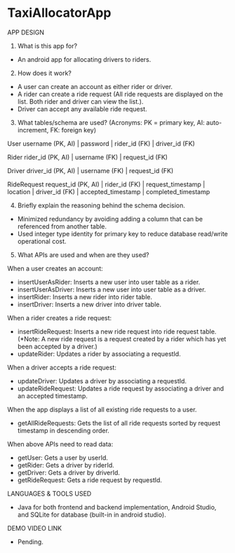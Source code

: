 # TaxiAllocatorApp

APP DESIGN

1. What is this app for?

- An android app for allocating drivers to riders.

2. How does it work?

- A user can create an account as either rider or driver.
- A rider can create a ride request (All ride requests are displayed on the list. Both rider and driver can view the list.).
- Driver can accept any available ride request.

3. What tables/schema are used? (Acronyms: PK = primary key, AI: auto-increment, FK: foreign key)

User
username (PK, AI) | password | rider_id (FK) | driver_id (FK)

Rider
rider_id (PK, AI) | username (FK) | request_id (FK)

Driver
driver_id (PK, AI) | username (FK) | request_id (FK)

RideRequest
request_id (PK, AI) | rider_id (FK) | request_timestamp | location | driver_id (FK) | accepted_timestamp | completed_timestamp

4. Briefly explain the reasoning behind the schema decision.
- Minimized redundancy by avoiding adding a column that can be referenced from another table.
- Used integer type identity for primary key to reduce database read/write operational cost.

5. What APIs are used and when are they used?

When a user creates an account:
- insertUserAsRider: Inserts a new user into user table as a rider.
- insertUserAsDriver: Inserts a new user into user table as a driver.
- insertRider: Inserts a new rider into rider table.
- insertDriver: Inserts a new driver into driver table.

When a rider creates a ride request:
- insertRideRequest: Inserts a new ride request into ride request table. 
  (*Note: A new ride request is a request created by a rider which has yet been accepted by a driver.)
- updateRider: Updates a rider by associating a requestId.

When a driver accepts a ride request:
- updateDriver: Updates a driver by associating a requestId.
- updateRideRequest: Updates a ride request by associating a driver and an accepted timestamp.

When the app displays a list of all existing ride requests to a user.
- getAllRideRequests: Gets the list of all ride requests sorted by request timestamp in descending order.

When above APIs need to read data:
- getUser: Gets a user by userId.
- getRider: Gets a driver by riderId.
- getDriver: Gets a driver by driverId.
- getRideRequest: Gets a ride request by requestId.

LANGUAGES & TOOLS USED

- Java for both frontend and backend implementation, Android Studio, and SQLite for database (built-in in android studio).

DEMO VIDEO LINK

- Pending.
